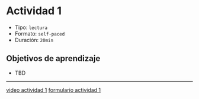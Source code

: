 # Actividad 1

- Tipo: `lectura`
- Formato: `self-paced`
- Duración: `20min`

## Objetivos de aprendizaje

- TBD
***


[video actividad 1](https://www.loom.com/share/d670c67a0c73483db1817ca4e91e80db)
[formulario actividad 1](https://laboratoria.typeform.com/to/hPIh2sby)